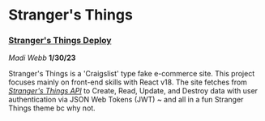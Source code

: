 # Stranger's Things

### **[Stranger's Things Deploy](https://strangers-things-mw.netlify.app/)**

*Madi Webb*
**1/30/23**

Stranger's Things is a 'Craigslist' type fake e-commerce site. This project focuses mainly on front-end skills with React v18. The site fetches from *[Stranger's Things API](https://strangers-things.herokuapp.com/api/)* to Create, Read, Update, and Destroy data with user authentication via JSON Web Tokens (JWT) ~ and all in a fun Stranger Things theme bc why not.